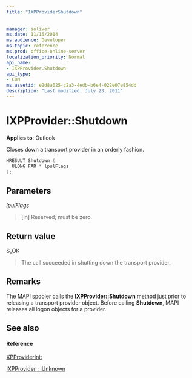 ```yaml
---
title: "IXPProviderShutdown"
 
 
manager: soliver
ms.date: 11/16/2014
ms.audience: Developer
ms.topic: reference
ms.prod: office-online-server
localization_priority: Normal
api_name:
- IXPProvider.Shutdown
api_type:
- COM
ms.assetid: e2d8a025-c2a3-4edb-b6e4-022e07e854dd
description: "Last modified: July 23, 2011"
---
```


# IXPProvider::Shutdown

  
  
**Applies to**: Outlook 
  
Closes down a transport provider in an orderly fashion.
  
```cpp
HRESULT Shutdown (
  ULONG FAR * lpulFlags
);
```

## Parameters

 _lpulFlags_
  
> [in] Reserved; must be zero.
    
## Return value

S_OK 
  
> The call succeeded in shutting down the transport provider.
    
## Remarks

The MAPI spooler calls the **IXPProvider::Shutdown** method just prior to releasing a transport provider object. Before calling **Shutdown**, MAPI releases all logon objects for a provider.
  
## See also

#### Reference

[XPProviderInit](xpproviderinit.md)
  
[IXPProvider : IUnknown](ixpprovideriunknown.md)

